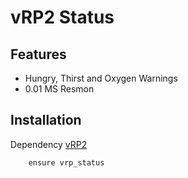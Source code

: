 
# vRP2 Status




## Features

- Hungry, Thirst and Oxygen Warnings
- 0.01 MS Resmon

## Installation

Dependency [vRP2](https://github.com/vRP-framework/vRP)

```bash
    ensure vrp_status
```
    
